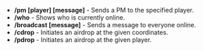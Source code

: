 * **/pm [player] [message]** - Sends a PM to the specified player.
* **/who** - Shows who is currently online.
* **/broadcast [message]** - Sends a message to everyone online.
* **/cdrop** - Initiates an airdrop at the given coordinates.
* **/pdrop** - Initiates an airdrop at the given player.